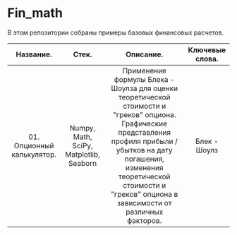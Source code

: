 # Fin_math
В этом репозитории собраны примеры базовых финансовых расчетов.

|Название.|Стек. |Описание.|Ключевые слова.|
|:-----------------------:|:---:|:-----------------------------------:|:------------:|
|01. Опционный калькулятор.|Numpy, Math, SciPy, Matplotlib, Seaborn|Применение формулы Блека - Шоулза для оценки теоретической стоимости и "греков" опциона. Графические представления профиля прибыли / убытков на дату погашения, изменения теоретической стоимости и "греков" опциона в зависимости от различных факторов.|Блек - Шоулз|
